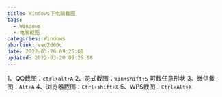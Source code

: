 ```yaml
---
title: Windows下电脑截图
tags:
  - Windows
  - 电脑截图
categories: Windows
abbrlink: ead2d66c
date: 2022-03-20 09:25:08
updated: 2022-03-20 09:25:08
---
```

1、QQ截图：`ctrl+alt+A`
2、花式截图：`Win+shift+S`  可截任意形状
3、微信截图：`Alt+A`
4、浏览器截图：`Ctrl+shift+X`
5、WPS截图：`Ctrl+Alt+X ` 